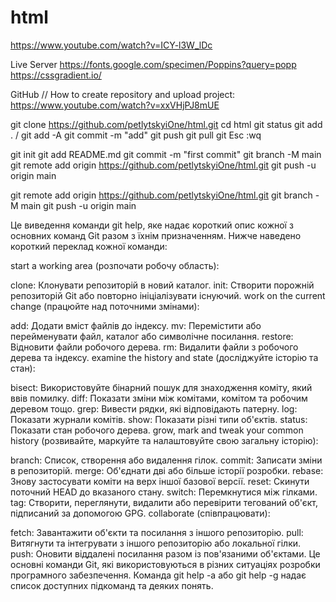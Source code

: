 # html

https://www.youtube.com/watch?v=ICY-l3W_lDc

Live Server
https://fonts.google.com/specimen/Poppins?query=popp
https://cssgradient.io/

GitHub // How to create repository and upload project:
https://www.youtube.com/watch?v=xxVHjPJ8mUE

git clone https://github.com/petlytskyiOne/html.git
cd html
git status
git add . / git add -A
git commit -m "add"
git push
git pull
git
Esc :wq

git init
git add README.md
git commit -m "first commit"
git branch -M main
git remote add origin https://github.com/petlytskyiOne/html.git
git push -u origin main

git remote add origin https://github.com/petlytskyiOne/html.git
git branch -M main
git push -u origin main

Це виведення команди git help, яке надає короткий опис кожної з основних команд Git разом з їхнім призначенням. Нижче наведено короткий переклад кожної команди:

start a working area (розпочати робочу область):

clone: Клонувати репозиторій в новий каталог.
init: Створити порожній репозиторій Git або повторно ініціалізувати існуючий.
work on the current change (працюйте над поточними змінами):

add: Додати вміст файлів до індексу.
mv: Перемістити або перейменувати файл, каталог або символічне посилання.
restore: Відновити файли робочого дерева.
rm: Видалити файли з робочого дерева та індексу.
examine the history and state (досліджуйте історію та стан):

bisect: Використовуйте бінарний пошук для знаходження коміту, який ввів помилку.
diff: Показати зміни між комітами, комітом та робочим деревом тощо.
grep: Вивести рядки, які відповідають патерну.
log: Показати журнали комітів.
show: Показати різні типи об'єктів.
status: Показати стан робочого дерева.
grow, mark and tweak your common history (розвивайте, маркуйте та налаштовуйте свою загальну історію):

branch: Список, створення або видалення гілок.
commit: Записати зміни в репозиторій.
merge: Об'єднати дві або більше історії розробки.
rebase: Знову застосувати коміти на верх іншої базової версії.
reset: Скинути поточний HEAD до вказаного стану.
switch: Перемкнутися між гілками.
tag: Створити, переглянути, видалити або перевірити тегований об'єкт, підписаний за допомогою GPG.
collaborate (співпрацювати):

fetch: Завантажити об'єкти та посилання з іншого репозиторію.
pull: Витягнути та інтегрувати з іншого репозиторію або локальної гілки.
push: Оновити віддалені посилання разом із пов'язаними об'єктами.
Це основні команди Git, які використовуються в різних ситуаціях розробки програмного забезпечення. Команда git help -a або git help -g надає список доступних підкоманд та деяких понять.
